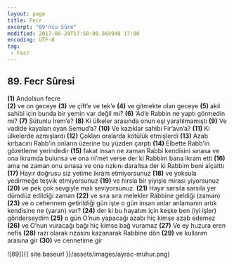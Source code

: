 ```yaml
---
layout: page
title: Fecr
excerpt: "89'ncu Sûre"
modified: 2017-08-29T17:50:00.564948 17:00
encoding: UTF-8
tag: 
 - Fecr
---
```


## 89. Fecr Sûresi

**(1)** Andolsun fecre	
**(2)** ve on geceye
**(3)** ve çift’e ve tek’e
**(4)** ve gitmekte olan geceye 
**(5)** akıl sahibi için bunda bir yemin var değil mi?
**(6)** ’Ad’e Rabbin ne yaptı görmedin mi?
**(7)** Sütunlu İrem’e?
**(8)** Ki ülkeler arasında onun eşi yaratılmamıştı
**(9)** Ve vadide kayaları oyan Semud’a?
**(10)** Ve kazıklar sahibi Fir’avn’a?
**(11)** Ki ülkelerde azmışlardı
**(12)** Çokları oralarda kötülük etmişlerdi
**(13)** Azab kırbacını Rabb'in onların üzerine bu yüzden çarptı
**(14)** Elbette Rabb'in gözetleme yerindedir
**(15)** fakat insan ne zaman Rabbi kendisini sınasa ve ona ikramda bulunsa ve ona ni’met verse der ki Rabbim bana ikram etti
**(16)** ama ne zaman onu sınasa ve ona rızkını daraltsa der ki Rabbim beni alçalttı
**(17)** Hayır doğrusu siz yetime ikram etmiyorsunuz
**(18)** ve yoksula yedirmeğe teşvik etmiyorsunuz
**(19)** ve hırsla bir yiyişle mirası yiyorsunuz 
**(20)** ve pek çok sevgiyle malı seviyorsunuz.
**(21)** Hayır sarsıla sarsıla yer dümdüz edildiği zaman
**(22)** ve sıra sıra melekler Rabbine geldiği (zaman)
**(23)** ve o cehennem getirildiği gün işte o gün insan anlar anlamanın artık kendisine ne (yararı) var?
**(24)** der ki bu hayatım için keşke ben (iyi işler) gönderseydim
**(25)** o gün O’nun yapacağı azabı hiç kimse azab edemez
**(26)** ve O’nun vuracağı bağı hiç kimse bağ vuramaz
**(27)** Ve ey huzura eren nefis
**(28)** razı olarak rızasını kazanarak Rabbine dön
**(29)** ve kullarım arasına gir
**(30)** ve cennetime gir

![89]({{ site.baseurl }}/assets/images/ayrac-muhur.png)
